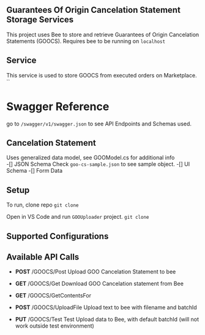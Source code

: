 ﻿## Guarantees Of Origin Cancelation Statement Storage Services
This project uses Bee to store and retrieve Guarantees of Origin Cancelation Statements (GOOCS). 
Requires bee to be running on `localhost`

## Service 
This service is used to store GOOCS from executed orders on Marketplace.
``

# Swagger Reference 
go to `/swagger/v1/swagger.json` to see API Endpoints and Schemas used.


## Cancelation Statement
Uses generalized data model, see GOOModel.cs for additional info  
-[] JSON Schema
    Check `goo-cs-sample.json` to see sample object. 
-[] UI Schema
-[] Form Data


## Setup
To run, clone repo
`git clone`


Open in VS Code and run `GOOUploader` project.
`git clone`

## Supported Configurations



## Available API Calls
- **POST** ​/GOOCS​/Post
Upload GOO Cancelation Statement to bee
- **GET** ​/GOOCS​/Get
Download GOO Cancelation statement from Bee

- **GET** ​/GOOCS​/GetContentsFor
- **POST** ​/GOOCS​/UploadFile
Upload text to bee with filename and batchId
- **PUT** ​/GOOCS​/Test 
Test Upload data to Bee, with default batchId (will not work outside test environment)
